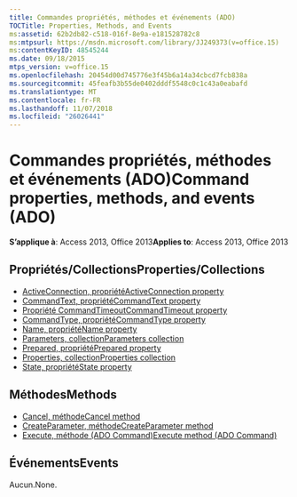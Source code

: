 ```yaml
---
title: Commandes propriétés, méthodes et événements (ADO)
TOCTitle: Properties, Methods, and Events
ms:assetid: 62b2db82-c518-016f-8e9a-e181528782c8
ms:mtpsurl: https://msdn.microsoft.com/library/JJ249373(v=office.15)
ms:contentKeyID: 48545244
ms.date: 09/18/2015
mtps_version: v=office.15
ms.openlocfilehash: 20454d00d745776e3f45b6a14a34cbcd7fcb838a
ms.sourcegitcommit: 45feafb3b55de0402dddf5548c0c1c43a0eabafd
ms.translationtype: MT
ms.contentlocale: fr-FR
ms.lasthandoff: 11/07/2018
ms.locfileid: "26026441"
---
```

# <a name="command-properties-methods-and-events-ado"></a><span data-ttu-id="126e7-102">Commandes propriétés, méthodes et événements (ADO)</span><span class="sxs-lookup"><span data-stu-id="126e7-102">Command properties, methods, and events (ADO)</span></span>


<span data-ttu-id="126e7-103">**S’applique à**: Access 2013, Office 2013</span><span class="sxs-lookup"><span data-stu-id="126e7-103">**Applies to**: Access 2013, Office 2013</span></span>

## <a name="propertiescollections"></a><span data-ttu-id="126e7-104">Propriétés/Collections</span><span class="sxs-lookup"><span data-stu-id="126e7-104">Properties/Collections</span></span>

- [<span data-ttu-id="126e7-105">ActiveConnection, propriété</span><span class="sxs-lookup"><span data-stu-id="126e7-105">ActiveConnection property</span></span>](activeconnection-property-ado.md)
- [<span data-ttu-id="126e7-106">CommandText, propriété</span><span class="sxs-lookup"><span data-stu-id="126e7-106">CommandText property</span></span>](commandtext-property-ado.md)
- [<span data-ttu-id="126e7-107">Propriété CommandTimeout</span><span class="sxs-lookup"><span data-stu-id="126e7-107">CommandTimeout property</span></span>](commandtimeout-property-ado.md)
- [<span data-ttu-id="126e7-108">CommandType, propriété</span><span class="sxs-lookup"><span data-stu-id="126e7-108">CommandType property</span></span>](commandtype-property-ado.md)
- [<span data-ttu-id="126e7-109">Name, propriété</span><span class="sxs-lookup"><span data-stu-id="126e7-109">Name property</span></span>](name-property-ado.md)
- [<span data-ttu-id="126e7-110">Parameters, collection</span><span class="sxs-lookup"><span data-stu-id="126e7-110">Parameters collection</span></span>](parameters-collection-ado.md)
- [<span data-ttu-id="126e7-111">Prepared, propriété</span><span class="sxs-lookup"><span data-stu-id="126e7-111">Prepared property</span></span>](prepared-property-ado.md)
- [<span data-ttu-id="126e7-112">Properties, collection</span><span class="sxs-lookup"><span data-stu-id="126e7-112">Properties collection</span></span>](properties-collection-ado.md)
- [<span data-ttu-id="126e7-113">State, propriété</span><span class="sxs-lookup"><span data-stu-id="126e7-113">State property</span></span>](state-property-ado.md)

## <a name="methods"></a><span data-ttu-id="126e7-114">Méthodes</span><span class="sxs-lookup"><span data-stu-id="126e7-114">Methods</span></span>

- [<span data-ttu-id="126e7-115">Cancel, méthode</span><span class="sxs-lookup"><span data-stu-id="126e7-115">Cancel method</span></span>](cancel-method-ado.md)
- [<span data-ttu-id="126e7-116">CreateParameter, méthode</span><span class="sxs-lookup"><span data-stu-id="126e7-116">CreateParameter method</span></span>](createparameter-method-ado.md)
- [<span data-ttu-id="126e7-117">Execute, méthode (ADO Command)</span><span class="sxs-lookup"><span data-stu-id="126e7-117">Execute method (ADO Command)</span></span>](https://docs.microsoft.com/office/vba/access/concepts/miscellaneous/execute-method-ado-command)

## <a name="events"></a><span data-ttu-id="126e7-118">Événements</span><span class="sxs-lookup"><span data-stu-id="126e7-118">Events</span></span>

<span data-ttu-id="126e7-119">Aucun.</span><span class="sxs-lookup"><span data-stu-id="126e7-119">None.</span></span>

